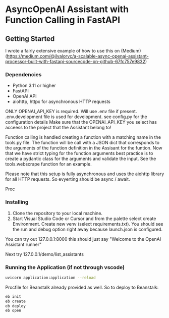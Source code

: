 # AsyncOpenAI Assistant with Function Calling in FastAPI

## Getting Started
I wrote a fairly extensive example of how to use this on (Medium)(https://medium.com/@jlvalorvc/a-scalable-async-openai-assistant-processor-built-with-fastapi-sourcecode-on-github-67fc757e9832)

### Dependencies
- Python 3.11 or higher
- FastAPI
- OpenAI API
- aiohttp, httpx for asynchronous HTTP requests

ONLY OPENAI_API_KEY is required.
Will use .env file if present. .env.development file is used for development.
see config.py for the configuration details
Make sure that the OPENAI_API_KEY you select has acceess to the project that the Assistant belong to!

Function calling is handled creating a function with a matching name in the tools.py file.
The function will be call with a JSON dict that corresponds to the arguments of the function definition in the Assisant for the funtion. Now that we have strict typing for the function arguments best practice is to create a 
pydantic class for the arguments and validate the input. See the tools.webscrape function for an example.

Please note that this setup is fully asynchronous and uses the aiohttp library for all HTTP requests.
So evyerting should be async / await.

Proc

### Installing

1. Clone the repository to your local machine.
2. Start Visual Studio Code or Cursor and from the palette select create Environment. Create new venv (select requirements.txt).
You should see the run and debug option right away because launch.json is configured.

You can try out 127.0.0.1:8000 this should just say "Welcome to the OpenAI Assistant runner"

Next try 127.0.0.1/demo/list_assistants

### Running the Application (if not through vscode)
```sh
uvicorn application:application --reload
```

Procfile for Beanstalk already provided as well. So to deploy to Beanstalk:
```sh
eb init
eb create
eb deploy
eb open
```


